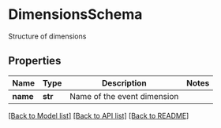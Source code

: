 # DimensionsSchema

Structure of dimensions

## Properties
Name | Type | Description | Notes
------------ | ------------- | ------------- | -------------
**name** | **str** | Name of the event dimension | 

[[Back to Model list]](../README.md#documentation-for-models) [[Back to API list]](../README.md#documentation-for-api-endpoints) [[Back to README]](../README.md)


